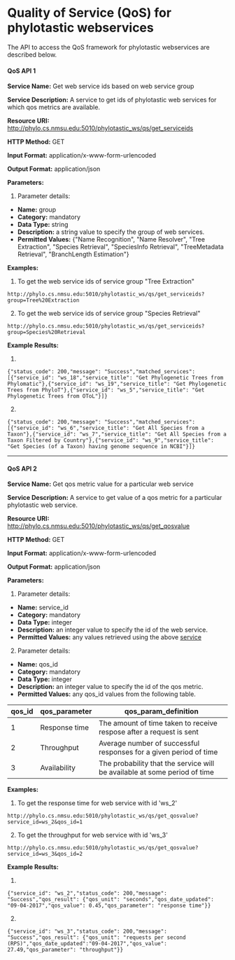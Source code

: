 # Quality of Service (QoS) for phylotastic webservices

The API to access the QoS framework for phylotastic webservices are described below.

#### QoS API 1

__Service Name:__  	 	<a name="serviceids">Get web service ids based on web service group</a>

__Service Description:__  A service	to get ids of phylotastic web services for which qos metrics are available.

__Resource URI:__  		<http://phylo.cs.nmsu.edu:5010/phylotastic_ws/qs/get_serviceids>

__HTTP Method:__ 		GET

__Input Format:__ 		application/x-www-form-urlencoded

__Output Format:__ 		application/json 
 				
__Parameters:__

1. Parameter details:
  * __Name:__ 	 	group 
  * __Category:__  	mandatory
  * __Data Type:__  string
  * __Description:__  a string value to specify the group of web services. 
  * __Permitted Values:__ {"Name Recognition", "Name Resolver", "Tree Extraction", "Species Retrieval", "SpeciesInfo Retrieval", "TreeMetadata Retrieval", "BranchLength Estimation"}
 				

__Examples:__ 

1. To get the web service ids of service group "Tree Extraction"
```
http://phylo.cs.nmsu.edu:5010/phylotastic_ws/qs/get_serviceids?group=Tree%20Extraction
```
2. To get the web service ids of service group "Species Retrieval"
```
http://phylo.cs.nmsu.edu:5010/phylotastic_ws/qs/get_serviceids?group=Species%20Retrieval
```
__Example Results:__

1. 
``` 
{"status_code": 200,"message": "Success","matched_services": [{"service_id": "ws_18","service_title": "Get Phylogenetic Trees from Phylomatic"},{"service_id": "ws_19","service_title": "Get Phylogenetic Trees from PhyloT"},{"service_id": "ws_5","service_title": "Get Phylogenetic Trees from OToL"}]}
```
2. 
```
{"status_code": 200,"message": "Success","matched_services": [{"service_id": "ws_6","service_title": "Get All Species from a Taxon"},{"service_id": "ws_7","service_title": "Get All Species from a Taxon Filtered by Country"},{"service_id": "ws_9","service_title": "Get Species (of a Taxon) having genome sequence in NCBI"}]}
``` 

---

#### QoS API 2

__Service Name:__  	 	Get qos metric value for a particular web service

__Service Description:__  A service	to get value of a qos metric for a particular phylotastic web service.

__Resource URI:__  		<http://phylo.cs.nmsu.edu:5010/phylotastic_ws/qs/get_qosvalue>

__HTTP Method:__ 		GET

__Input Format:__ 		application/x-www-form-urlencoded

__Output Format:__ 		application/json 
 				
__Parameters:__

1. Parameter details:
  * __Name:__ 	 	service_id 
  * __Category:__  	mandatory
  * __Data Type:__  integer
  * __Description:__  an integer value to specify the id of the web service. 
  * __Permitted Values:__ any values retrieved using the above [service](#serviceids)
 				
2. Parameter details:
  * __Name:__ 	 	qos_id 
  * __Category:__  	mandatory
  * __Data Type:__  integer
  * __Description:__  an integer value to specify the id of the qos metric. 
  * __Permitted Values:__ any qos_id values from the following table.


| qos_id        | qos_parameter | qos_param_definition  |
| ------------- |---------------| ----------------------|
| 1             | Response time | The amount of time taken to receive respose after a request is sent       |
| 2             | Throughput    | Average number of successful responses for a given period of time         |
| 3             | Availability  | The probability that the service will be available at some period of time |

__Examples:__ 

1. To get the response time for web service with id 'ws_2'
```
http://phylo.cs.nmsu.edu:5010/phylotastic_ws/qs/get_qosvalue?service_id=ws_2&qos_id=1
```
2. To get the throughput for web service with id 'ws_3'
```
http://phylo.cs.nmsu.edu:5010/phylotastic_ws/qs/get_qosvalue?service_id=ws_3&qos_id=2
```
__Example Results:__

1. 
``` 
{"service_id": "ws_2","status_code": 200,"message": "Success","qos_result": {"qos_unit": "seconds","qos_date_updated": "09-04-2017","qos_value": 0.45,"qos_parameter": "response time"}}
```
2. 
```
{"service_id": "ws_3","status_code": 200,"message": "Success","qos_result": {"qos_unit": "requests per second (RPS)","qos_date_updated":"09-04-2017","qos_value": 27.49,"qos_parameter": "throughput"}}
```

